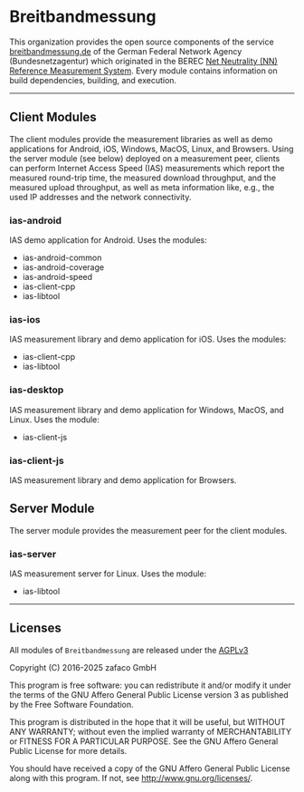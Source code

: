 # Breitbandmessung #

This organization provides the open source components of the service [breitbandmessung.de](https://breitbandmessung.de) of the German Federal Network Agency (Bundesnetzagentur) which originated in the BEREC [Net Neutrality (NN) Reference Measurement System](https://github.com/net-neutrality-tools/nntool). Every module contains information on build dependencies, building, and execution.

---------------

## Client Modules ##

The client modules provide the measurement libraries as well as demo applications for Android, iOS, Windows, MacOS, Linux, and Browsers. Using the server module (see below) deployed on a measurement peer, clients can perform Internet Access Speed (IAS) measurements which report the measured round-trip time, the measured download throughput, and the measured upload throughput, as well as meta information like, e.g., the used IP addresses and the network connectivity.

### ias-android ###
IAS demo application for Android. Uses the modules:
* ias-android-common
* ias-android-coverage
* ias-android-speed
* ias-client-cpp
* ias-libtool

### ias-ios ###
IAS measurement library and demo application for iOS. Uses the modules:
* ias-client-cpp
* ias-libtool

### ias-desktop ###
IAS measurement library and demo application for Windows, MacOS, and Linux. Uses the module:
* ias-client-js

### ias-client-js ###
IAS measurement library and demo application for Browsers.

## Server Module ##

The server module provides the measurement peer for the client modules.

### ias-server ###
IAS measurement server for Linux. Uses the module:
* ias-libtool

---------------

## Licenses ##

All modules of `Breitbandmessung` are released under the [AGPLv3](https://www.gnu.org/licenses/agpl-3.0.txt)

Copyright (C) 2016-2025 zafaco GmbH

This program is free software: you can redistribute it and/or modify
it under the terms of the GNU Affero General Public License version 3 
as published by the Free Software Foundation.

This program is distributed in the hope that it will be useful,
but WITHOUT ANY WARRANTY; without even the implied warranty of
MERCHANTABILITY or FITNESS FOR A PARTICULAR PURPOSE.  See the
GNU Affero General Public License for more details.

You should have received a copy of the GNU Affero General Public License
along with this program.  If not, see <http://www.gnu.org/licenses/>.